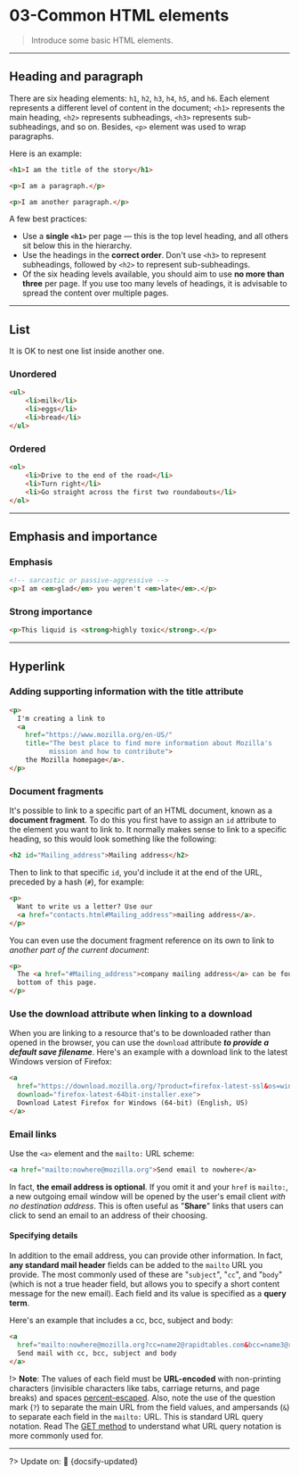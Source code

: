 # 03-Common HTML elements

> Introduce some basic HTML elements.

---

## Heading and paragraph

There are six heading elements: `h1`, `h2`, `h3`, `h4`, `h5`, and `h6`. Each element represents a different level of content in the document; `<h1>` represents the main heading, `<h2>` represents subheadings, `<h3>` represents sub-subheadings, and so on. Besides, `<p>` element was used to wrap paragraphs.

Here is an example:

```html
<h1>I am the title of the story</h1>

<p>I am a paragraph.</p>

<p>I am another paragraph.</p>
```

A few best practices:
- Use a **single `<h1>`** per page — this is the top level heading, and all others sit below this in the hierarchy.
- Use the headings in the **correct order**. Don't use `<h3>` to represent subheadings, followed by `<h2>` to represent sub-subheadings.
- Of the six heading levels available, you should aim to use **no more than three** per page. If you use too many levels of headings, it is advisable to spread the content over multiple pages.

---

## List

It is OK to nest one list inside another one.

### Unordered

```html
<ul>
    <li>milk</li>
    <li>eggs</li>
    <li>bread</li>
</ul>
```

### Ordered

```html
<ol>
    <li>Drive to the end of the road</li>
    <li>Turn right</li>
    <li>Go straight across the first two roundabouts</li>
</ol>
```

---

## Emphasis and importance

### Emphasis

```html
<!-- sarcastic or passive-aggressive -->
<p>I am <em>glad</em> you weren't <em>late</em>.</p>
```

### Strong importance

```html
<p>This liquid is <strong>highly toxic</strong>.</p>
```

---

## Hyperlink

### Adding supporting information with the title attribute

```html
<p>
  I'm creating a link to
  <a
    href="https://www.mozilla.org/en-US/"
    title="The best place to find more information about Mozilla's
          mission and how to contribute">
    the Mozilla homepage</a>.
</p>
```

### Document fragments

It's possible to link to a specific part of an HTML document, known as a **document fragment**. To do this you first have to assign an `id` attribute to the element you want to link to. It normally makes sense to link to a specific heading, so this would look something like the following:

```html
<h2 id="Mailing_address">Mailing address</h2>
```

Then to link to that specific `id`, you'd include it at the end of the URL, preceded by a hash (`#`), for example:

```html
<p>
  Want to write us a letter? Use our
  <a href="contacts.html#Mailing_address">mailing address</a>.
</p>
```

You can even use the document fragment reference on its own to link to *another part of the current document*:

```html
<p>
  The <a href="#Mailing_address">company mailing address</a> can be found at the
  bottom of this page.
</p>
```

### Use the download attribute when linking to a download

When you are linking to a resource that's to be downloaded rather than opened in the browser, you can use the `download` attribute ***to provide a default save filename***. Here's an example with a download link to the latest Windows version of Firefox:

```html
<a
  href="https://download.mozilla.org/?product=firefox-latest-ssl&os=win64&lang=en-US"
  download="firefox-latest-64bit-installer.exe">
  Download Latest Firefox for Windows (64-bit) (English, US)
</a>
```

### Email links

Use the `<a>` element and the `mailto:` URL scheme:

```html
<a href="mailto:nowhere@mozilla.org">Send email to nowhere</a>
```

In fact, **the email address is optional**. If you omit it and your `href` is `mailto:`, a new outgoing email window will be opened by the user's email client *with no destination address*. This is often useful as "**Share**" links that users can click to send an email to an address of their choosing.

#### Specifying details

In addition to the email address, you can provide other information. In fact, **any standard mail header** fields can be added to the `mailto` URL you provide. The most commonly used of these are "`subject`", "`cc`", and "`body`" (which is not a true header field, but allows you to specify a short content message for the new email). Each field and its value is specified as a **query term**.

Here's an example that includes a cc, bcc, subject and body:

```html
<a
  href="mailto:nowhere@mozilla.org?cc=name2@rapidtables.com&bcc=name3@rapidtables.com&subject=The%20subject%20of%20the%20email&body=The%20body%20of%20the%20email">
  Send mail with cc, bcc, subject and body
</a>
```

!> **Note**: The values of each field must be **URL-encoded** with non-printing characters (invisible characters like tabs, carriage returns, and page breaks) and spaces [percent-escaped](https://en.wikipedia.org/wiki/Percent-encoding). Also, note the use of the question mark (`?`) to separate the main URL from the field values, and ampersands (`&`) to separate each field in the `mailto:` URL. This is standard URL query notation. Read The [GET method](https://developer.mozilla.org/en-US/docs/Learn/Forms/Sending_and_retrieving_form_data#the_get_method) to understand what URL query notation is more commonly used for.

---

?> Update on: 📅 {docsify-updated}